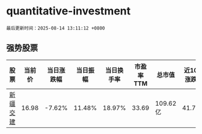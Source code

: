 # quantitative-investment

`最后更新时间：2025-08-14 13:11:12 +0800`

## 强势股票

|股票|当前价|当日涨跌幅|当日振幅|当日换手率|市盈率TTM|总市值|近10日涨跌幅|
|----|----|----|----|----|----|----|----|
|[新疆交建](https://xueqiu.com/S/SZ002941)|16.98|-7.62%|11.48%|18.97%|33.69|109.62亿|41.74%|
